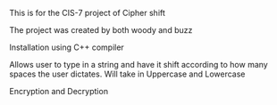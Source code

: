 This is for the CIS-7 project of Cipher shift

The project was created by both woody and buzz

Installation using C++ compiler

Allows user to type in a string and have it shift according to how many spaces the user dictates.
Will take in Uppercase and Lowercase 

Encryption and Decryption

